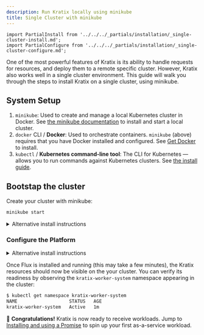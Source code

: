 ```yaml
---
description: Run Kratix locally using minikube
title: Single Cluster with minikube
---
```


```mdx-code-block
import PartialInstall from '../../../_partials/installation/_single-cluster-install.md';
import PartialConfigure from '../../../_partials/installation/_single-cluster-configure.md';
```

One of the most powerful features of Kratix is its ability to handle requests for resources, and deploy them to a remote specific cluster. However, Kratix also works well in a single cluster environment. This guide will walk you through the steps to install Kratix on a single cluster, using minikube.

## System Setup

1. `minikube`:
   Used to create and manage a local Kubernetes cluster in Docker. See [the minikube documentation](https://minikube.sigs.k8s.io/docs/start/) to install and start a local cluster.
2. `docker` CLI / **Docker**:
   Used to orchestrate containers. `minikube` (above) requires that you have Docker installed and configured. See [Get Docker](https://docs.docker.com/get-docker/) to install.
3. `kubectl` / **Kubernetes command-line tool**:
   The CLI for Kubernetes — allows you to run commands against Kubernetes clusters. See [the install guide](https://kubernetes.io/docs/tasks/tools/#kubectl).


## Bootstap the cluster

Create your cluster with minikube:

```bash
minikube start
```

<PartialInstall />

<details>
  <summary>Alternative install instructions</summary>

To install Kratix and MinIO separately, run the commands below:

```bash
# Install Kratix
kubectl apply --filename https://raw.githubusercontent.com/syntasso/kratix/main/distribution/kratix.yaml

# Install MinIO
kubectl apply --filename https://raw.githubusercontent.com/syntasso/kratix/main/hack/platform/minio-install.yaml

# Install Flux
kubectl apply --filename https://raw.githubusercontent.com/syntasso/kratix/main/hack/worker/gitops-tk-install.yaml
```

</details>

### Configure the Platform

<PartialConfigure />

<details>
  <summary>Alternative install instructions</summary>

To register the minikube cluster as a Kratix Worker Cluster, run the command below:

```bash
kubectl apply --filename https://raw.githubusercontent.com/syntasso/kratix/main/config/samples/platform_v1alpha1_worker_cluster.yaml
```

You can then install and conigure Flux with the commands below:

```bash
# Install the GitOps toolkit
kubectl apply --filename https://raw.githubusercontent.com/syntasso/kratix/main/hack/worker/gitops-tk-resources-single-cluster.yaml
```

</details>

Once Flux is installed and running (this may take a few minutes), the Kratix resources should now be visible on the your cluster. You can verify its readiness by observing the `kratix-worker-system` namespace appearing in the cluster:

```bash
$ kubectl get namespace kratix-worker-system
NAME                   STATUS   AGE
kratix-worker-system   Active   1m
```

🎉   **Congratulations!** Kratix is now ready to receive workloads. Jump to [Installing and using a Promise](../installing-a-promise) to spin up your first as-a-service workload.
